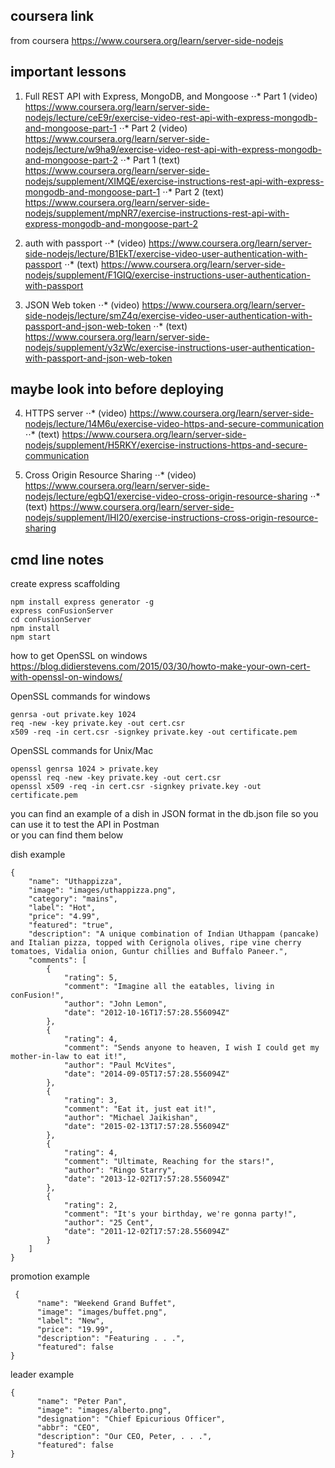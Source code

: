 ## coursera link
from coursera https://www.coursera.org/learn/server-side-nodejs

## important lessons
1. Full REST API with Express, MongoDB, and Mongoose
⋅⋅* Part 1 (video) https://www.coursera.org/learn/server-side-nodejs/lecture/ceE9r/exercise-video-rest-api-with-express-mongodb-and-mongoose-part-1
⋅⋅* Part 2 (video) https://www.coursera.org/learn/server-side-nodejs/lecture/w9ha9/exercise-video-rest-api-with-express-mongodb-and-mongoose-part-2
⋅⋅* Part 1 (text) https://www.coursera.org/learn/server-side-nodejs/supplement/XIMQE/exercise-instructions-rest-api-with-express-mongodb-and-mongoose-part-1
⋅⋅* Part 2 (text) https://www.coursera.org/learn/server-side-nodejs/supplement/mpNR7/exercise-instructions-rest-api-with-express-mongodb-and-mongoose-part-2

2. auth with passport
⋅⋅* (video) https://www.coursera.org/learn/server-side-nodejs/lecture/B1EkT/exercise-video-user-authentication-with-passport
⋅⋅* (text) https://www.coursera.org/learn/server-side-nodejs/supplement/F1GIQ/exercise-instructions-user-authentication-with-passport

3. JSON Web token 
⋅⋅* (video) https://www.coursera.org/learn/server-side-nodejs/lecture/smZ4q/exercise-video-user-authentication-with-passport-and-json-web-token
⋅⋅* (text) https://www.coursera.org/learn/server-side-nodejs/supplement/y3zWc/exercise-instructions-user-authentication-with-passport-and-json-web-token

## maybe look into before deploying
4. HTTPS server
⋅⋅* (video) https://www.coursera.org/learn/server-side-nodejs/lecture/14M6u/exercise-video-https-and-secure-communication
⋅⋅* (text) https://www.coursera.org/learn/server-side-nodejs/supplement/H5RKY/exercise-instructions-https-and-secure-communication

5. Cross Origin Resource Sharing 
⋅⋅* (video) https://www.coursera.org/learn/server-side-nodejs/lecture/egbQ1/exercise-video-cross-origin-resource-sharing
⋅⋅* (text) https://www.coursera.org/learn/server-side-nodejs/supplement/lHl20/exercise-instructions-cross-origin-resource-sharing


## cmd line notes

create express scaffolding
```
npm install express generator -g
express conFusionServer
cd conFusionServer
npm install
npm start
```

how to get OpenSSL on windows https://blog.didierstevens.com/2015/03/30/howto-make-your-own-cert-with-openssl-on-windows/

OpenSSL commands for windows
```
genrsa -out private.key 1024
req -new -key private.key -out cert.csr
x509 -req -in cert.csr -signkey private.key -out certificate.pem
```

OpenSSL commands for Unix/Mac
```
openssl genrsa 1024 > private.key
openssl req -new -key private.key -out cert.csr
openssl x509 -req -in cert.csr -signkey private.key -out certificate.pem
```

you can find an example of a dish in JSON format in the db.json file
so you can use it to test the API in Postman <br>
or you can find them below <br>

dish example
```
{
    "name": "Uthappizza",
    "image": "images/uthappizza.png",
    "category": "mains",
    "label": "Hot",
    "price": "4.99",
    "featured": "true",
    "description": "A unique combination of Indian Uthappam (pancake) and Italian pizza, topped with Cerignola olives, ripe vine cherry tomatoes, Vidalia onion, Guntur chillies and Buffalo Paneer.",
    "comments": [
        {
            "rating": 5,
            "comment": "Imagine all the eatables, living in conFusion!",
            "author": "John Lemon",
            "date": "2012-10-16T17:57:28.556094Z"
        },
        {
            "rating": 4,
            "comment": "Sends anyone to heaven, I wish I could get my mother-in-law to eat it!",
            "author": "Paul McVites",
            "date": "2014-09-05T17:57:28.556094Z"
        },
        {
            "rating": 3,
            "comment": "Eat it, just eat it!",
            "author": "Michael Jaikishan",
            "date": "2015-02-13T17:57:28.556094Z"
        },
        {
            "rating": 4,
            "comment": "Ultimate, Reaching for the stars!",
            "author": "Ringo Starry",
            "date": "2013-12-02T17:57:28.556094Z"
        },
        {
            "rating": 2,
            "comment": "It's your birthday, we're gonna party!",
            "author": "25 Cent",
            "date": "2011-12-02T17:57:28.556094Z"
        }
    ]
}
```

promotion example
```
 {
      "name": "Weekend Grand Buffet",
      "image": "images/buffet.png",
      "label": "New",
      "price": "19.99",
      "description": "Featuring . . .",
      "featured": false
}
```

leader example
```
{
      "name": "Peter Pan",
      "image": "images/alberto.png",
      "designation": "Chief Epicurious Officer",
      "abbr": "CEO",
      "description": "Our CEO, Peter, . . .",
      "featured": false
}
```